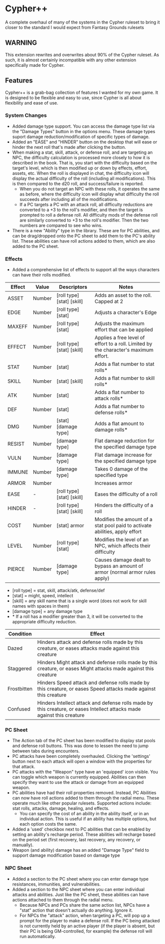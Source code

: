 # Cypher++

A complete overhaul of many of the systems in the Cypher ruleset to bring it closer to the standard I would expect from Fantasy Grounds rulesets

## WARNING

This extension rewrites and overwrites about 90% of the Cypher ruleset. As such, it is almost certainly incompatible with any other extension specifically made for Cypher.

## Features

Cypher++ is a grab-bag collection of features I wanted for my own game. It is designed to be flexible and easy to use, since Cypher is all about flexibility and ease of use.

### System Changes

* Added damage type support. You can access the damage type list via the "Damage Types" button in the options menu. These damage types suport damage reduction/modification of specific types of damage.
* Added an "EASE" and "HINDER" button on the desktop that will ease or hinder the next roll that's made after clicking the button.
* When making a stat, skill, attack, or defense roll, and are targeting an NPC, the difficulty calculation is processed more closely to how it is described in the book. That is, you start with the difficulty based on the target's level, which is then modified up or down by effects, effort, assets, etc. When the roll is displayed in chat, the difficulty icon will display the actual difficulty of the roll (including all modifications). This is then compared to the d20 roll, and success/failure is reported. 
	* When you do not target an NPC with these rolls, it operates the same as before, where the difficulty icon will display what difficulty the roll succeeds after including all of the modifications.
	* If a PC targets a PC with an attack roll, all difficulty reductions are converted to a +3 to the roll's modifier, and then the target is prompted to roll a defense roll. All difficulty mods of the defense roll are similarly converted to +3 to the roll's modifier. Then the two numbers are compared to see who wins.
* There is a new "Ability" type in the library. These are for PC abilities, and can be drag/dropped onto the PC sheet to add them to the PC's ability list. These abilities can have roll actions added to them, which are also added to the PC sheet.

### Effects

* Added a comprehensive list of effects to support all the ways characters can have their rolls modified.

| Effect | Value  | Descriptors                | Notes                                                                                |
|--------|--------|----------------------------|--------------------------------------------------------------------------------------|
| ASSET  | Number | [roll type] [stat] [skill] | Adds an asset to the roll. Capped at 2                                               |
| EDGE   | Number | [roll type] [stat]         | Adjusts a character's Edge                                                           |
| MAXEFF | Number | [roll type] [stat]         | Adjusts the maximum effort that can be applied                                       |
| EFFECT | Number | [roll type] [stat] [skill] | Applies a free level of effort to a roll. Limited by the character's maximum effort. |
| STAT   | Number | [stat]                     | Adds a flat number to stat rolls*                                                    |
| SKILL  | Number | [stat] [skill]             | Adds a flat number to skill rolls*                                                   |
| ATK    | Number | [stat]                     | Adds a flat number to attack rolls*                                                  |
| DEF    | Number | [stat]                     | Adds a flat number to defense rolls*                                                 |
| DMG    | Number | [stat] [damage type]       | Adds a flat amount to damage rolls*                                                  |
| RESIST | Number | [damage type]              | Flat damage reduction for the specified damage type                                  |
| VULN   | Number | [damage type]              | Flat damage increase for the specified damage type                                   |
| IMMUNE | Number | [damage type]              | Takes 0 damage of the specified type                                                 |
| ARMOR  | Number |                            | Increases armor                                                                      |
| EASE   | -      | [roll type] [stat] [skill] | Eases the difficulty of a roll                                                       |
| HINDER | -      | [roll type] [stat] [skill] | Hinders the difficulty of a roll                                                     |
| COST   | Number | [stat] armor               | Modifies the amount of a stat pool paid to activate abilities, apply effort          |
| LEVEL  | Number | [roll type] [stat]         | Modifies the level of an NPC, which affects their difficulty                         |
| PIERCE | Number | [damage type]              | Causes damage dealt to bypass an amount of armor (normal armor rules apply)          |

* [roll type] = stat, skill, attack/atk, defense/def
* [stat] = might, speed, intellect
* [skill] = any skill name that is a single word (does not work for skill names with spaces in them)
* [damage type] = any damage type
* \* If a roll has a modifier greater than 3, it will be converted to the appropriate difficulty reduction.

| Condition   | Effect                                                                                                                  |
|-------------|-------------------------------------------------------------------------------------------------------------------------|
| Dazed       | Hinders attack and defense rolls made by this creature, or eases attacks made against this creature                     |
| Staggered   | Hinders Might attack and defense rolls made by this creature, or eases Might attacks made against this creature         |
| Frostbitten | Hinders Speed attack and defense rolls made by this creature, or eases Speed attacks made against this creature         |
| Confused    | Hinders Intellect attack and defense rolls made by this creature, or eases Intellect attacks made against this creature |


### PC Sheet

* The Action tab of the PC sheet has been modified to display stat pools and defense roll buttons. This was done to lessen the need to jump between tabs during encounters.
* PC attacks have been completely overhauled. Clicking the 'settings' button next to each attack will open a window with the properties for that attack. 
* PC attacks with the "Weapon" type have an 'equipped' icon visible. You can toggle which weapon is currently equipped. Abilities can then specify they want to use the attack or damage from an equipped weapon.
* PC abilities have had their roll properties removed. Instead, PC Abilities can now have roll actions added to them through the radial menu. These operate much like other popular rulesets. Supported actions include: stat rolls, attacks, damage, healing, and effects.
	* You can specify the cost of an ability in the ability itself, or in an individual action. This is useful if an ability has multiple options, but each option costs the same.
* Added a 'used' checkbox next to PC abilities that can be enabled by setting an ability's recharge period. These abilities will recharge based on the period set (first recovery, last recovery, any recovery, or manually).
* Weapon (and ability) damage has an added "Damage Type" field to support damage modification based on damage type

### NPC Sheet

* Added a section to the PC sheet where you can enter damage type resistances, immunities, and vulnerabilities. 
* Added a section to the NPC sheet where you can enter individual attacks and abilities. Just like the PC sheet, these abilities can have actions attached to them through the radial menu. 
	* Because NPCs and PCs share the same action list, NPCs have a "stat" action that doesn't actually do anything. Ignore it.
	* For NPCs the "attack" action, when targeting a PC, will pop up a prompt for the player to make a defense roll. If the PC being attacked is not currently held by an active player (if the player is absent, but their PC is being GM-controlled, for example) the defense roll will run automatically.
